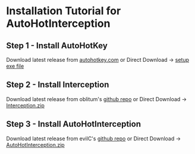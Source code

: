 # Installation Tutorial for AutoHotInterception

## Step 1 - Install AutoHotKey
Download latest release from [autohotkey.com](https://www.autohotkey.com/)
or
Direct Download -> [setup exe file](https://www.autohotkey.com/download/ahk-install.exe)

## Step 2 - Install Interception

Download latest release from oblitum's [github repo](https://github.com/oblitum/Interception/releases)
or
Direct Download -> [Interception.zip](https://github.com/oblitum/Interception/releases/download/v1.0.1/Interception.zip)

## Step 3 - Install AutoHotInterception

Download latest release from evilC's [github repo](https://github.com/evilC/AutoHotInterception/releases)
or
Direct Download -> [AutoHotInterception.zip](https://github.com/evilC/AutoHotInterception/releases/download/v0.7.0/AutoHotInterception.zip)
